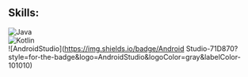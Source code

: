 ## Skills:

![Java](https://img.shields.io/badge/java-F19458?style=for-the-badge&logo=java&logoColor=gray&labelColor-101010)</br>
![Kotlin](https://img.shields.io/badge/Kotlin-888BEF?style=for-the-badge&logo=kotlin&logoColor=gray&labelColor-101010)</br>
![AndroidStudio](https://img.shields.io/badge/Android Studio-71D870?style=for-the-badge&logo=AndroidStudio&logoColor=gray&labelColor-101010)</br>

